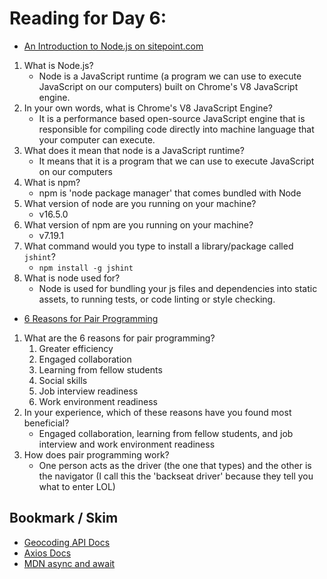# Reading for Day 6:

- [An Introduction to Node.js on sitepoint.com](<https://www.sitepoint.com/an-introduction-to-node-js/>)

1. What is Node.js?
    - Node is a JavaScript runtime (a program we can use to execute JavaScript on our computers) built on Chrome's V8 JavaScript engine.
2. In your own words, what is Chrome's V8 JavaScript Engine?
    - It is a performance based open-source JavaScript engine that is responsible for compiling
      code directly into machine language that your computer can execute.
3. What does it mean that node is a JavaScript runtime?
    - It means that it is a program that we can use to execute JavaScript on our computers
4. What is npm?
    - npm is 'node package manager' that comes bundled with Node
5. What version of node are you running on your machine?
    - v16.5.0
6. What version of npm are you running on your machine?
    - v7.19.1
7. What command would you type to install a library/package called `jshint`?
    - `npm install -g jshint`
8. What is node used for?
    - Node is used for bundling your js files and dependencies into static assets, to running tests, or code linting or style checking.

- [6 Reasons for Pair Programming](<https://www.codefellows.org/blog/6-reasons-for-pair-programming/>)

1. What are the 6 reasons for pair programming?
    1. Greater efficiency
    2. Engaged collaboration
    3. Learning from fellow students
    4. Social skills
    5. Job interview readiness
    6. Work environment readiness
2. In your experience, which of these reasons have you found most beneficial?
    - Engaged collaboration, learning from fellow students, and job interview and work environment readiness
3. How does pair programming work?
    - One person acts as the driver (the one that types) and the other is the navigator (I call this the 'backseat driver' because they tell you what to enter LOL)

## Bookmark / Skim

- [Geocoding API Docs](<https://locationiq.com/>)
- [Axios Docs](<https://www.npmjs.com/package/axios>)
- [MDN async and await](<https://developer.mozilla.org/en-US/docs/Learn/JavaScript/Asynchronous/Async_await>)
